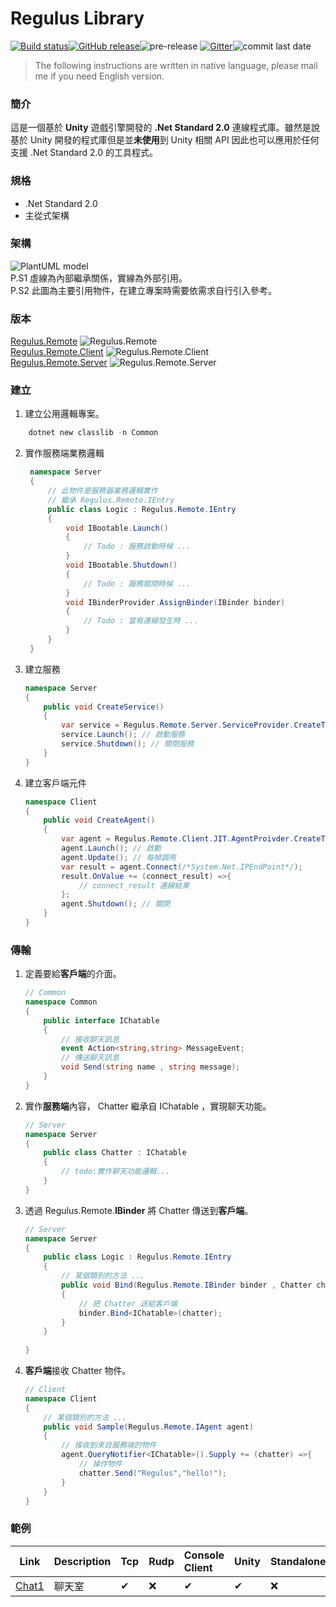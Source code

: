 # Regulus Library
[![Build status](https://ci.appveyor.com/api/projects/status/2wtsf61u87qg62cc?svg=true)](https://ci.appveyor.com/project/jiowchern/regulus)[![GitHub release](https://img.shields.io/github/release/jiowchern/regulus.svg?style=flat-square)](https://github.com/jiowchern/Regulus/releases)![pre-release](https://img.shields.io/github/v/release/jiowchern/Regulus?include_prereleases)  [![Gitter](https://badges.gitter.im/JoinChat.svg)](https://gitter.im/Regulus-Library)![commit last date](https://img.shields.io/github/last-commit/jiowchern/regulus)

> The following instructions are written in native language, please mail me if you need English version.



### 簡介
這是一個基於 **Unity** 遊戲引擎開發的 **.Net Standard 2.0** 連線程式庫。雖然是說基於 Unity 開發的程式庫但是並**未使用**到 Unity 相關 API 因此也可以應用於任何支援 .Net Standard 2.0 的工具程式。

### 規格
* .Net Standard 2.0
* 主從式架構

### 架構
<!-- 
@startuml
package "Project" {
rectangle "Common(dll)" as Common
rectangle "Server" as Server
rectangle "Client" as Client

}

package "Regulus Library" {
rectangle "Regulus.Remote.Client.dll" as Regulus.Remote.Client
rectangle "Regulus.Remote.Server.dll" as Regulus.Remote.Server
}

[Regulus.Remote.Server] <--- [Server]
[Regulus.Remote.Client] <--- [Client]
[Common] <.. [Client]
[Common] <.. [Server]

note left   of [Client]
 Unity 或是其他相容 c# 
.NetStandard2.0 的環境
end note

note left   of [Server]
   服務端的遊戲邏輯
end note

note left   of [Common] 
   服務端與客戶端定義的共用物件
end note
@enduml
-->
![PlantUML model](http://www.plantuml.com/plantuml/svg/VP3FIWCn4CRlUOgXNlJG89uz5BoAI8kduY5sqrBDPYND2aKy-AUuAYA85AsUUh88hNeeIiMdQJRjMvXkNDR5fQVCp3VVRpvIQ4WYfEyoj4ygUwH68RSfl5rQaJauHCAyXDUOcQvvhklnHOUnfHoG1jZ-xqQ9YWCg8j6MAJkhKouZqPO87Q7aPf7MVEOtOBs-8uXefc_7AYvIrvCKMm0sKI9UfZh7RiDbssDr5gwSgMp3QZwVX_9lXygPv-Cjsvaj-rrcZ77sD24YRZZ0Q5K2W5TDrc6BrsKJmg0TtWzKQpWUjVNZX-f_GcK14DwWiYG9TuXmLl0owCwPldrLtLD4kGCpvdzoVDAquTErkdhGBmFZcnvVXi7xzEHcyZMOuuxJf-oJu5prks4mDBNgT_Htpm1LwqtVFUkBtdWqJ805K_ak-m40)  
P.S1 虛線為內部繼承關係，實線為外部引用。  
P.S2 此圖為主要引用物件，在建立專案時需要依需求自行引入參考。
### 版本
[Regulus.Remote](https://www.nuget.org/packages/Regulus.Remote/) ![Regulus.Remote](https://img.shields.io/nuget/v/Regulus.Remote?style=plastic)  
[Regulus.Remote.Client](https://www.nuget.org/packages/Regulus.Remote.Client/) ![Regulus.Remote.Client](https://img.shields.io/nuget/v/Regulus.Remote.Client?style=plastic)  
[Regulus.Remote.Server](https://www.nuget.org/packages/Regulus.Remote.Server/) ![Regulus.Remote.Server](https://img.shields.io/nuget/v/Regulus.Remote.Client?style=plastic)  

### 建立
1. 建立公用邏輯專案。  
```powershell
	dotnet new classlib -n Common 
```
2. 實作服務端業務邏輯      
   ```csharp
    namespace Server
    {
        // 此物件是服務器業務邏輯實作
        // 繼承 Regulus.Remote.IEntry
        public class Logic : Regulus.Remote.IEntry
        {
            void IBootable.Launch()
            {
                // Todo : 服務啟動時候 ...
            }
            void IBootable.Shutdown()
            {
                // Todo : 服務關閉時候 ...
            }
            void IBinderProvider.AssignBinder(IBinder binder)
            {
                // Todo : 當有連線發生時 ...
            }
        }
    }
    ```
3. 建立服務  
    ```csharp
    namespace Server
    {
        public void CreateService()
        {
            var service = Regulus.Remote.Server.ServiceProvider.CreateTcp(/*Port*/, new Server.Logic() ,Essential.CreateFromDomain(/* Common Assembly */) );
            service.Launch(); // 啟動服務
            service.Shutdown(); // 關閉服務
        }
    }
    ```
4. 建立客戶端元件  
    ```csharp
    namespace Client
    {
        public void CreateAgent()
        {
            var agent = Regulus.Remote.Client.JIT.AgentProivder.CreateTcp(Essential.CreateFromDomain(/* Common Assembly */));
            agent.Launch(); // 啟動
            agent.Update(); // 每幀調用
            var result = agent.Connect(/*System.Net.IPEndPoint*/);
            result.OnValue += (connect_result) =>{
                // connect_result 連線結果
            };
            agent.Shutdown(); // 關閉
        }
    }
    ```

### 傳輸

1. 定義要給**客戶端**的介面。  
	```csharp
	// Common
    namespace Common
    {
        public interface IChatable 
	    {
		    // 接收聊天訊息
		    event Action<string,string> MessageEvent;
		    // 傳送聊天訊息
		    void Send(string name , string message);
	    }
    }
	
	```
2. 實作**服務端**內容， Chatter 繼承自 IChatable ，實現聊天功能。
	```csharp
	// Server
	namespace Server
	{
		public class Chatter : IChatable
		{
			// todo:實作聊天功能邏輯...			
		}
	}
	```
3. 透過 Regulus.Remote.**IBinder** 將 Chatter 傳送到**客戶端**。
	```csharp
	// Server
	namespace Server
	{
        public class Logic : Regulus.Remote.IEntry
        {
            // 某個類別的方法 ...
		    public void Bind(Regulus.Remote.IBinder binder , Chatter chatter)
		    {
			    // 把 Chatter 送給客戶端
			    binder.Bind<IChatable>(chatter);
		    }
        }
		    
	}
	```
4. **客戶端**接收 Chatter 物件。
	```csharp
	// Client
	namespace Client
	{
		// 某個類別的方法 ...
		public void Sample(Regulus.Remote.IAgent agent)
		{
			// 接收到來自服務端的物件 
			agent.QueryNotifier<IChatable>().Supply += (chatter) =>{
				// 操作物件
				chatter.Send("Regulus","hello!");
			}
		}
	}
	```


### 範例
Link|Description|Tcp|Rudp|Console Client|Unity|Standalone
-|:-|:-|:-|:-|:-|:-
[Chat1](https://github.com/jiowchern/Regulus.Samples/tree/master/Chat1)|聊天室|✔|❌|✔|✔|❌



